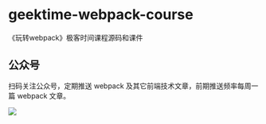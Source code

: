 # geektime-webpack-course
《玩转webpack》极客时间课程源码和课件

## 公众号
扫码关注公众号，定期推送 webpack 及其它前端技术文章，前期推送频率每周一篇 webpack 文章。

![](https://qpic.url.cn/feeds_pic/Q3auHgzwzM6YgWVL5uiajG7OGGNPWyibs46MZAqPk5LOfkodFLqJfJyA/)
